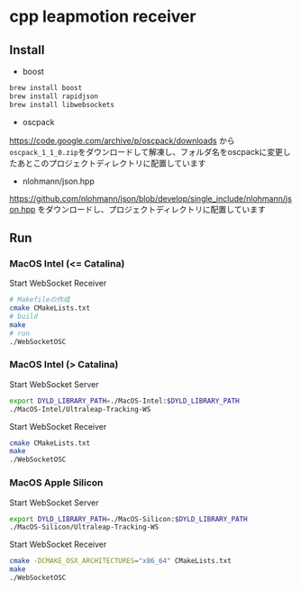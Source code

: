 # cpp leapmotion receiver

## Install

- boost

```sh
brew install boost
brew install rapidjson
brew install libwebsockets
```

- oscpack

https://code.google.com/archive/p/oscpack/downloads から`oscpack_1_1_0.zip`をダウンロードして解凍し、フォルダ名をoscpackに変更したあとこのプロジェクトディレクトリに配置しています

- nlohmann/json.hpp

https://github.com/nlohmann/json/blob/develop/single_include/nlohmann/json.hpp をダウンロードし、プロジェクトディレクトリに配置しています

## Run

### MacOS Intel (<= Catalina)

Start WebSocket Receiver

```sh
# Makefileの作成
cmake CMakeLists.txt
# build
make
# run
./WebSocketOSC
```

### MacOS Intel (> Catalina)

Start WebSocket Server

```sh
export DYLD_LIBRARY_PATH=./MacOS-Intel:$DYLD_LIBRARY_PATH
./MacOS-Intel/Ultraleap-Tracking-WS
```

Start WebSocket Receiver

```sh
cmake CMakeLists.txt
make
./WebSocketOSC
```

### MacOS Apple Silicon

Start WebSocket Server

```sh
export DYLD_LIBRARY_PATH=./MacOS-Silicon:$DYLD_LIBRARY_PATH
./MacOS-Silicon/Ultraleap-Tracking-WS
```

Start WebSocket Receiver

```sh
cmake -DCMAKE_OSX_ARCHITECTURES="x86_64" CMakeLists.txt
make
./WebSocketOSC
```
